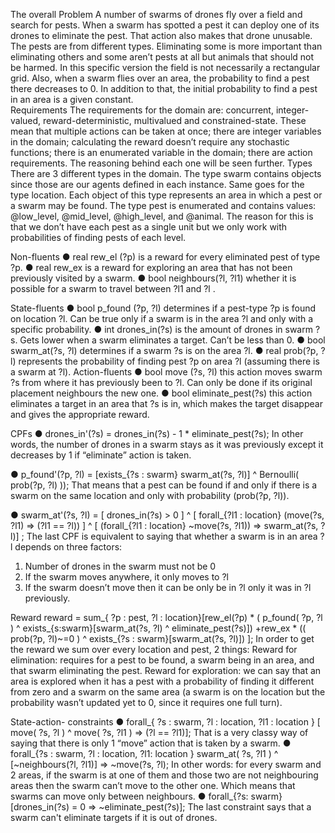 The overall Problem
	A number of swarms of drones fly over a field and search for pests. When a swarm has spotted a pest it can deploy one of its drones to eliminate the pest. That action also makes that drone unusable. The pests are from different types. Eliminating some is more important than eliminating others and some aren’t pests at all but animals that should not be harmed. In this specific version the field is not necessarily a rectangular grid. Also, when a swarm flies over an area, the probability to find a pest there decreases to 0. In addition to that, the initial probability to find a pest in an area is a given constant.  
Requirements
The requirements for the domain are: concurrent, integer-valued, reward-deterministic, multivalued and constrained-state. These mean that multiple actions can be taken at once; there are integer variables in the domain; calculating the reward doesn’t require any stochastic functions; there is an enumerated variable in the domain; there are action requirements. The reasoning behind each one will be seen further.
Types
There are 3 different types in the domain. The type swarm contains objects since those are our agents defined in each instance. Same goes for the type location. Each object of this type represents an area in which a pest or a swarm may be found. The type pest is enumerated and contains values: @low_level, @mid_level, @high_level, and @animal. The reason for this is that we don’t have each pest as a single unit but we only work with probabilities of finding pests of each level.

Non-fluents
●	real rew_el (?p) is a reward for every eliminated pest of type ?p.
●	real rew_ex  is a reward for exploring an area that has not been previously visited by a swarm.
●	  bool neighbours(?l, ?l1) whether it is possible for a swarm to travel between ?l1 and ?l .

State-fluents
●	bool p_found (?p, ?l) determines if a pest-type ?p is found on location ?l. Can be true only if a swarm is in the area ?l and only with a specific probability.
●	int drones_in(?s) is the amount of drones in swarm ?s. Gets lower when a swarm eliminates a target. Can’t be less than 0.
●	bool swarm_at(?s, ?l) determines if a swarm ?s is on the area ?l.
●	real prob(?p, ?l) represents the probability of finding pest ?p on area ?l (assuming there is a swarm at ?l).
Action-fluents
●	bool move (?s, ?l)  this action moves swarm ?s from where it has previously been to ?l. Can only be done if its original placement neighbours the new one.
●	bool eliminate_pest(?s) this action eliminates a target in an area that ?s is in, which makes the target disappear and gives the appropriate reward.

CPFs
●	drones_in'(?s) = drones_in(?s) - 1 * eliminate_pest(?s);
In other words, the number of drones in a swarm stays as it was previously except it decreases by 1 if “eliminate” action is taken.

●	p_found'(?p, ?l) = [exists_{?s : swarm} swarm_at(?s, ?l)] ^ Bernoulli( prob(?p, ?l) ));
That means that a pest can be found if and only if there is a swarm on the same location and only with probability (prob(?p, ?l)).

●	swarm_at'(?s, ?l) = [ drones_in(?s) > 0 ] ^ [ forall_{?l1 : location} (move(?s, ?l1) => (?l1 == ?l)) ] ^ [ (forall_{?l1 : location} ~move(?s, ?l1)) => swarm_at(?s, ?l)] ;
The last CPF is equivalent to saying that whether a swarm is in an area ?l depends on three factors:
1.	Number of drones in the swarm must not be 0
2.	If the swarm moves anywhere, it only moves to ?l
3.	If the swarm doesn’t move then it can be only be in ?l only it was in ?l previously.

Reward
reward = sum_{ ?p : pest, ?l : location}[rew_el(?p) *  ( p_found( ?p, ?l ) ^ exists_{s:swarm}[swarm_at(?s, ?l) ^ eliminate_pest(?s)]) +rew_ex  * (( prob(?p, ?l)~=0 ) ^ exists_{?s : swarm}[swarm_at(?s, ?l)]) ]; 
In order to get the reward we sum over every location and pest, 2 things:
Reward for elimination: requires for a pest to be found, a swarm being in an area, and that swarm eliminating the pest.
Reward for exploration: we can say that an area is explored when it has a pest with a probability of finding it different from zero and a swarm on the same area (a swarm is on the location but the probability wasn’t updated yet to 0, since it requires one full turn).

State-action- constraints
●	forall_{ ?s : swarm, ?l : location, ?l1 : location } [ move( ?s, ?l ) ^ move( ?s, ?l1 ) => (?l == ?l1)];
That is a very classy way of saying that there is only 1 “move” action that is taken by a swarm.
●	forall_{?s : swarm, ?l : location, ?l1: location }  swarm_at( ?s, ?l1 ) ^ [~neighbours(?l, ?l1)] => ~move(?s, ?l);
In other words: for every swarm and 2 areas, if the swarm is at one of them and those two are not neighbouring areas then the swarm can’t move to the other one. Which means that swarms can move only between neighbours.
●	forall_{?s: swarm} [drones_in(?s) = 0 => ~eliminate_pest(?s)];
The last constraint says that a swarm can't eliminate targets if it is out of drones.
